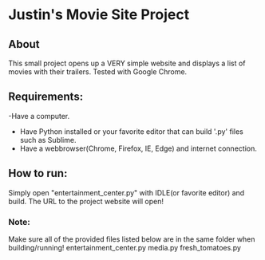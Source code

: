 # Justin's Movie Site Project

## About

This small project opens up a VERY simple website and displays a list of movies with their trailers.  Tested with Google Chrome.

## Requirements:

-Have a computer.
- Have Python installed or your favorite editor that can build '.py' files such as Sublime.
- Have a webbrowser(Chrome, Firefox, IE, Edge) and internet connection.

## How to run:

Simply open "entertainment_center.py" with IDLE(or favorite editor) and build.
The URL to the project website will open!

### Note:
Make sure all of the provided files listed below are in the same folder when building/running!
    entertainment_center.py
    media.py
    fresh_tomatoes.py
